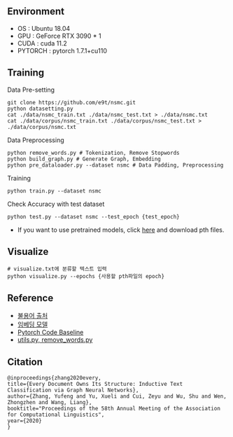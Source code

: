 ## Environment
* OS : Ubuntu 18.04
* GPU : GeForce RTX 3090 * 1
* CUDA : cuda 11.2
* PYTORCH : pytorch 1.7.1+cu110

## Training
Data Pre-setting

    git clone https://github.com/e9t/nsmc.git
    python datasetting.py
    cat ./data/nsmc_train.txt ./data/nsmc_test.txt > ./data/nsmc.txt
    cat ./data/corpus/nsmc_train.txt ./data/corpus/nsmc_test.txt > ./data/corpus/nsmc.txt

Data Preprocessing
    
    python remove_words.py # Tokenization, Remove Stopwords
    python build_graph.py # Generate Graph, Embedding
    python pre_dataloader.py --dataset nsmc # Data Padding, Preprocessing
    
Training

    python train.py --dataset nsmc

Check Accuracy with test dataset
    
    python test.py --dataset nsmc --test_epoch {test_epoch}
    
* If you want to use pretrained models, click [here](https://drive.google.com/drive/folders/16C3WE9KnpscdB7aQTvsRps7-OzjIhO8f?usp=sharing) and download pth files.
    
## Visualize

    # visualize.txt에 분류할 텍스트 입력
    python visualize.py --epochs {사용할 pth파일의 epoch}

## Reference
* [불용어 출처](https://www.ranks.nl/stopwords/korean)
* [임베딩 모델](https://github.com/Kyubyong/wordvectors)
* [Pytorch Code Baseline](https://github.com/Niousha12/Text_Classification_via_GNN)
* [utils.py, remove_words.py](https://github.com/CRIPAC-DIG/TextING)

## Citation
    @inproceedings{zhang2020every,
    title={Every Document Owns Its Structure: Inductive Text Classification via Graph Neural Networks},
    author={Zhang, Yufeng and Yu, Xueli and Cui, Zeyu and Wu, Shu and Wen, Zhongzhen and Wang, Liang},
    booktitle="Proceedings of the 58th Annual Meeting of the Association for Computational Linguistics",
    year={2020}
    }
